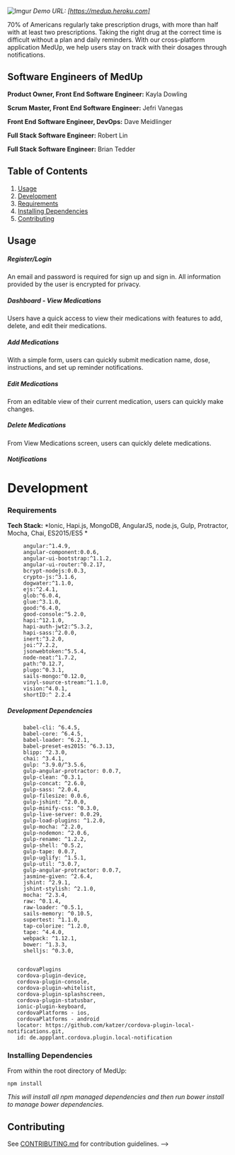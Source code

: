 ![Imgur](http://i.imgur.com/wXQbebg.png)
*Demo URL: [https://medup.heroku.com]*

70% of Americans regularly take prescription drugs, with more than half with at least two prescriptions.  Taking the right drug at the correct time is difficult without a plan and daily reminders. With our cross-platform application MedUp, we help users stay on track with their dosages through notifications.


## Software Engineers of MedUp

**Product Owner, Front End Software Engineer:** Kayla Dowling

**Scrum Master, Front End Software Engineer:** Jefri Vanegas

**Front End Software Engineer, DevOps:** Dave Meidlinger

**Full Stack Software Engineer:** Robert Lin

**Full Stack Software Engineer:** Brian Tedder



## Table of Contents

1. [Usage](#Usage)
2. [Development](#development)
  1. [Requirements](#requirements)
  2. [Installing Dependencies](#installing-dependencies)
4. [Contributing](#contributing)

## Usage

##### Register/Login

An email and password is required for sign up and sign in. All information provided by the user is encrypted for privacy.

##### Dashboard - View Medications

Users have a quick access to view their medications with features to add, delete, and edit their medications. 

##### Add Medications

With a simple form, users can quickly submit medication name, dose, instructions, and set up reminder notifications. 

##### Edit Medications

From an editable view of their current medication, users can quickly make changes.

##### Delete Medications

From View Medications screen, users can quickly  delete medications.


##### Notifications


# Development

### Requirements
**Tech Stack:** *Ionic, Hapi.js, MongoDB, AngularJS, node.js, Gulp, Protractor, Mocha, Chai, ES2015/ES5 *
```
     angular:^1.4.9,
     angular-component:0.0.6,
     angular-ui-bootstrap:^1.1.2,
     angular-ui-router:^0.2.17,
     bcrypt-nodejs:0.0.3,
     crypto-js:^3.1.6,
     dogwater:^1.1.0,
     ejs:^2.4.1,
     glob:^6.0.4,
     glue:^3.1.0,
     good:^6.4.0,
     good-console:^5.2.0,
     hapi:^12.1.0,
     hapi-auth-jwt2:^5.3.2,
     hapi-sass:^2.0.0,
     inert:^3.2.0,
     joi:^7.2.2,
     jsonwebtoken:^5.5.4,
     node-neat:^1.7.2,
     path:^0.12.7,
     plugo:^0.3.1,
     sails-mongo:^0.12.0,
     vinyl-source-stream:^1.1.0,
     vision:^4.0.1,
     shortID:^ 2.2.4
```


##### Development Dependencies
```
     babel-cli: ^6.4.5,
     babel-core: ^6.4.5,
     babel-loader: ^6.2.1,
     babel-preset-es2015: ^6.3.13,
     blipp: ^2.3.0,
     chai: ^3.4.1,
     gulp: ^3.9.0/^3.5.6,
     gulp-angular-protractor: 0.0.7,
     gulp-clean: ^0.3.1,
     gulp-concat: ^2.6.0,
     gulp-sass: ^2.0.4,
     gulp-filesize: 0.0.6,
     gulp-jshint: ^2.0.0,
     gulp-minify-css: ^0.3.0,
     gulp-live-server: 0.0.29,
     gulp-load-plugins: ^1.2.0,
     gulp-mocha: ^2.2.0,
     gulp-nodemon: ^2.0.6,
     gulp-rename: ^1.2.2,
     gulp-shell: ^0.5.2,
     gulp-tape: 0.0.7,
     gulp-uglify: ^1.5.1,
     gulp-util: ^3.0.7,
     gulp-angular-protractor: 0.0.7, 
     jasmine-given: ^2.6.4,
     jshint: ^2.9.1,
     jshint-stylish: ^2.1.0,
     mocha: ^2.3.4,
     raw: ^0.1.4,
     raw-loader: ^0.5.1,
     sails-memory: ^0.10.5,
     supertest: ^1.1.0,
     tap-colorize: ^1.2.0,
     tape: ^4.4.0,
     webpack: ^1.12.1,
     bower: ^1.3.3,
     shelljs: ^0.3.0,


   cordovaPlugins
   cordova-plugin-device,
   cordova-plugin-console,
   cordova-plugin-whitelist,
   cordova-plugin-splashscreen,
   cordova-plugin-statusbar,
   ionic-plugin-keyboard,
   cordovaPlatforms - ios,
   cordovaPlatforms - android 
   locator: https://github.com/katzer/cordova-plugin-local-notifications.git,
   id: de.appplant.cordova.plugin.local-notification   
```
     

### Installing Dependencies

From within the root directory of MedUp:

```
npm install
```
*This will install all npm managed dependencies and then run bower install to manage bower dependencies.*

## Contributing

See [CONTRIBUTING.md](CONTRIBUTING.md) for contribution guidelines. -->
